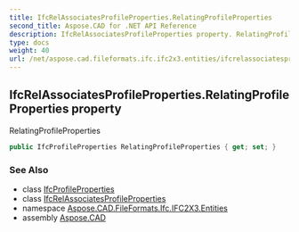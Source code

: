 ```yaml
---
title: IfcRelAssociatesProfileProperties.RelatingProfileProperties
second_title: Aspose.CAD for .NET API Reference
description: IfcRelAssociatesProfileProperties property. RelatingProfileProperties
type: docs
weight: 40
url: /net/aspose.cad.fileformats.ifc.ifc2x3.entities/ifcrelassociatesprofileproperties/relatingprofileproperties/
---
```

## IfcRelAssociatesProfileProperties.RelatingProfileProperties property

RelatingProfileProperties

```csharp
public IfcProfileProperties RelatingProfileProperties { get; set; }
```

### See Also

* class [IfcProfileProperties](../../ifcprofileproperties/)
* class [IfcRelAssociatesProfileProperties](../)
* namespace [Aspose.CAD.FileFormats.Ifc.IFC2X3.Entities](../../ifcrelassociatesprofileproperties/)
* assembly [Aspose.CAD](../../../)


